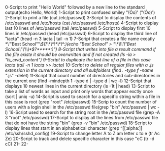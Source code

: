 0-Script to print "Hello World" followed by a new line to the standard output(echo Hello, World)
1-Script to print confused smiley "(Ôo)' (\"\(Ôo\)\')
2-Script to print a file (cat /etc/passwd)
3-Script to display the contents of /etc/passwd and /etc/hosts (cat /etc/passwd /etc/hosts)
4-Script to display last 10 lines of /etc/passwd (tail /etc/passwd)
5-Script to display first 10 lines in /etc/passwd (head /etc/passwd)
6-Script to display the third line of "iacta" (head -n 3 iacta | tail -n 1)
7-Script that creates a file name excatly \*\\'"Best School"\'\\*$\?\*\*\*\*\*:)(echo "Best School" > "\*\\\'\"Best School\"\'\\\*$\?\*\*\*\*\*:)")
8-Script that writes into file a result command if the file existe it should be overwritten and if not created (ls -la > "ls_cwd_content")
9-Script to duplicate the last line of a file in this case iacta (tail -n 1 iacta >> iacta)
10-Script to delete all regular files with a .js extension in the current directory and all subfolders (find . -type f -name "*.js" -delet)
11-Script that count number of directories and sub-directories in the current one (find -mindepth 1 -type d | -type d | wc -l)
12-Script that displays 10 newest lines in the current directory (ls -1t | head)
13-Script to take a list of words as input and print only words that appear exctly once (sort | uniq -u)
14-Script is used to search for a specific string within a file in this case is root (grep "root" /etc/passwd)
15-Scrip to count the number of users with a login shell in the /etc/passwd file(grep "bin" /etc/passwd | wc -l)
16-Script used to search for the string root in the /etc/passwd file (grep -A 3 "root" /etc/passwd)
17-Script to display all the lines from /etc/passwd file that do not have the string "bin" (grep -v "bin" /etc/passwd)
18-Script to display lines that start in an alphabetical character (grep ^[[:alpha:]] /etc/ssh/sshd_config)
19-Script to change letter A to Z am letter c to e (tr Ac Ze)
20-Script to track and  delete specific character in this case "cC (tr -d cC)
21-
22-
